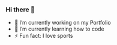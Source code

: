 ### Hi there 👋

- 🔭 I’m currently working on my Portfolio
- 🌱 I’m currently learning how to code
- ⚡ Fun fact: I love sports
